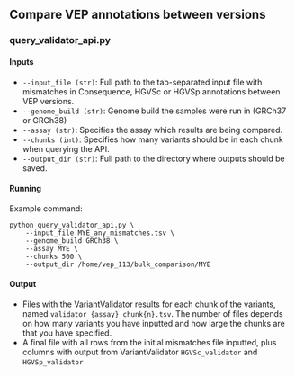 ## Compare VEP annotations between versions

### query_validator_api.py
#### Inputs
- `--input_file (str)`: Full path to the tab-separated input file with mismatches in Consequence, HGVSc or HGVSp annotations between VEP versions.
- `--genome_build (str)`: Genome build the samples were run in (GRCh37 or GRCh38)
- `--assay (str)`: Specifies the assay which results are being compared.
- `--chunks (int)`: Specifies how many variants should be in each chunk when querying the API.
- `--output_dir (str)`: Full path to the directory where outputs should be saved.

#### Running
Example command:
```
python query_validator_api.py \
    --input_file MYE_any_mismatches.tsv \
    --genome_build GRCh38 \
    --assay MYE \
    --chunks 500 \
    --output_dir /home/vep_113/bulk_comparison/MYE
```

#### Output
- Files with the VariantValidator results for each chunk of the variants, named `validator_{assay}_chunk{n}.tsv`. The number of files depends on how many variants you have inputted and how large the chunks are that you have specified.
- A final file with all rows from the initial mismatches file inputted, plus columns with output from VariantValidator `HGVSc_validator` and `HGVSp_validator`
